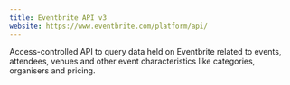 ```yaml
---
title: Eventbrite API v3
website: https://www.eventbrite.com/platform/api/
---
```


Access-controlled API to query data held on Eventbrite related to events, attendees, venues and other event characteristics like categories, organisers and pricing.
